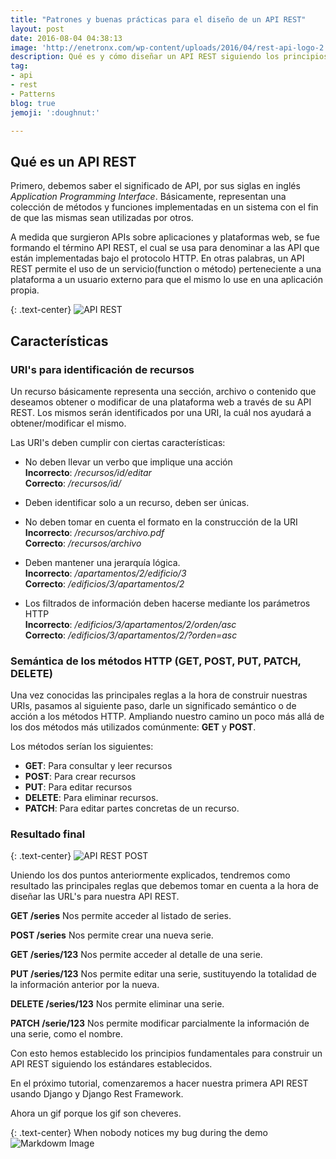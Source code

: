 ```yaml
---
title: "Patrones y buenas prácticas para el diseño de un API REST"
layout: post
date: 2016-08-04 04:38:13
image: 'http://enetronx.com/wp-content/uploads/2016/04/rest-api-logo-2.jpg'
description: Qué es y cómo diseñar un API REST siguiendo los principios básicos estándares
tag:
- api
- rest
- Patterns
blog: true
jemoji: ':doughnut:'

---
```


## Qué es un API REST

Primero, debemos saber el significado de API, por sus siglas en inglés _Application Programming Interface_. Básicamente, representan una colección de métodos y funciones implementadas en un sistema con el fin de que las mismas sean utilizadas por otros. 

A medida que surgieron APIs sobre aplicaciones y plataformas web, se fue formando el término API REST, el cual se usa para denominar a las API que están implementadas bajo el protocolo HTTP. En otras palabras, un API REST  permite el uso de un servicio(function o método) perteneciente a una plataforma a un usuario externo para que el mismo lo use en una aplicación propia. 

{: .text-center}
![API REST](https://openasset.com/website/_uploads/blog/rest-api.jpg)

## Características

### URI's para identificación de recursos

   Un recurso básicamente representa una sección, archivo o contenido que deseamos obtener o modificar de una plataforma web a través de su API REST. Los mismos serán identificados por una URI, la cuál nos ayudará a obtener/modificar el mismo. 
   
   Las URI's deben cumplir con ciertas características: 
   
   - No deben llevar un verbo que implique una acción  
        __Incorrecto__: _/recursos/id/editar_   
        __Correcto__: _/recursos/id/_ 

   - Deben identificar solo a un recurso, deben ser únicas.

   - No deben tomar en cuenta el formato en la construcción de la URI  
      __Incorrecto__: _/recursos/archivo.pdf_   
      __Correcto__: _/recursos/archivo_

   - Deben mantener una jerarquía lógica.  
      __Incorrecto__: _/apartamentos/2/edificio/3_    
      __Correcto__: _/edificios/3/apartamentos/2_


   - Los filtrados de información deben hacerse mediante los parámetros HTTP  
      __Incorrecto__: _/edificios/3/apartamentos/2/orden/asc_      
      __Correcto__: _/edificios/3/apartamentos/2/?orden=asc_  

      
### Semántica de los métodos HTTP (GET, POST, PUT, PATCH, DELETE)

Una vez conocidas las principales reglas a la hora de construir nuestras URIs, pasamos al siguiente paso, darle un significado semántico o de acción a los métodos HTTP. Ampliando nuestro camino un poco más allá de los dos métodos más utilizados comúnmente: __GET__ y __POST__. 

Los métodos serían los siguientes:

- __GET__: Para consultar y leer recursos
- __POST__: Para crear recursos
- __PUT__: Para editar recursos
- __DELETE__: Para eliminar recursos.
- __PATCH__: Para editar partes concretas de un recurso.

### Resultado final

{: .text-center}
![API REST POST](http://www.nodewiz.biz/content/images/2013/Nov/restful_api1.jpg)

Uniendo los dos puntos anteriormente explicados, tendremos como resultado las principales reglas que debemos tomar en cuenta a la hora de diseñar las URL's para nuestra API REST.



__GET /series__ Nos permite acceder al listado de series.

__POST /series__ Nos permite crear una nueva serie.

__GET /series/123__ Nos permite acceder al detalle de una serie.

__PUT /series/123__ Nos permite editar una serie, sustituyendo la totalidad de la información anterior por la nueva.

__DELETE /series/123__ Nos permite eliminar una serie.

__PATCH /serie/123__ Nos permite modificar parcialmente la información de una serie, como el nombre.

Con esto hemos establecido los principios fundamentales para construir un API REST siguiendo los estándares establecidos.  

En el próximo tutorial, comenzaremos a hacer nuestra primera API REST usando Django y Django Rest Framework.

Ahora un gif porque los gif son cheveres.

{: .text-center}
When nobody notices my bug during the demo
![Markdowm Image](http://tclhost.com/hpktiZq.gif)
